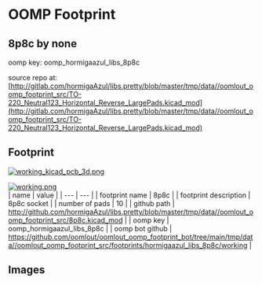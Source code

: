 # OOMP Footprint  
## 8p8c  by none  
  
oomp key: oomp_hormigaazul_libs_8p8c  
  
source repo at: [http://gitlab.com/hormigaAzul/libs.pretty/blob/master/tmp/data//oomlout_oomp_footprint_src/TO-220_Neutral123_Horizontal_Reverse_LargePads.kicad_mod](http://gitlab.com/hormigaAzul/libs.pretty/blob/master/tmp/data//oomlout_oomp_footprint_src/TO-220_Neutral123_Horizontal_Reverse_LargePads.kicad_mod)  
## Footprint  
  
[![working_kicad_pcb_3d.png](working_kicad_pcb_3d_600.png)](working_kicad_pcb_3d.png)  
  
[![working.png](working_600.png)](working.png)  
| name | value | 
| --- | --- | 
| footprint name | 8p8c | 
| footprint description | 8p8c socket | 
| number of pads | 10 | 
| github path | http://github.com/hormigaAzul/libs.pretty/blob/master/tmp/data//oomlout_oomp_footprint_src/8p8c.kicad_mod | 
| oomp key | oomp_hormigaazul_libs_8p8c | 
| oomp bot github | https://github.com/oomlout/oomlout_oomp_footprint_bot/tree/main/tmp/data//oomlout_oomp_footprint_src/footprints/hormigaazul_libs_8p8c/working | 
## Images  
